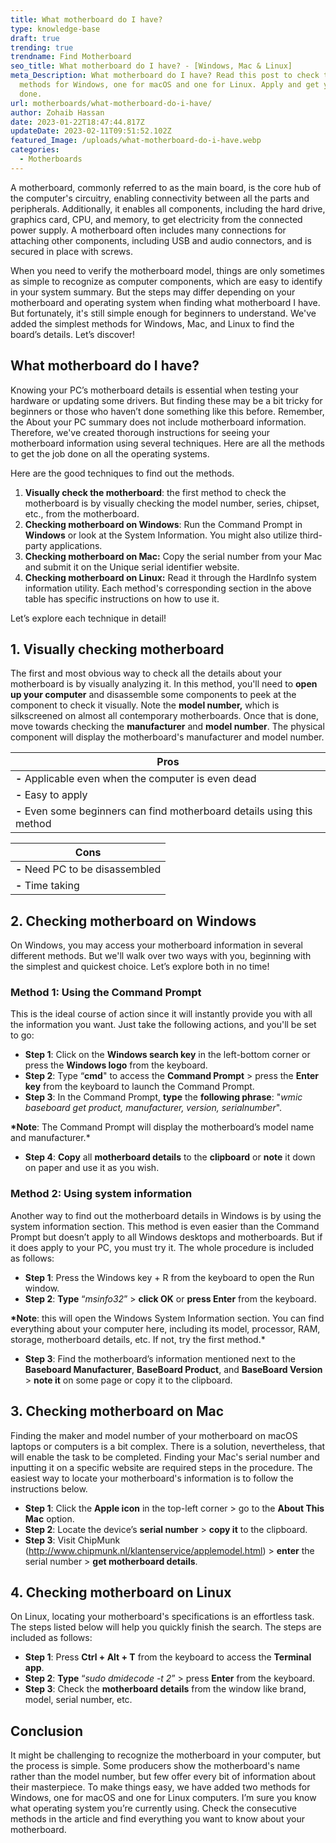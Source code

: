 ```yaml
---
title: What motherboard do I have?
type: knowledge-base
draft: true
trending: true
trendname: Find Motherboard
seo_title: What motherboard do I have? - [Windows, Mac & Linux]
meta_Description: What motherboard do I have? Read this post to check two
  methods for Windows, one for macOS and one for Linux. Apply and get your job
  done.
url: motherboards/what-motherboard-do-i-have/
author: Zohaib Hassan
date: 2023-01-22T18:47:44.817Z
updateDate: 2023-02-11T09:51:52.102Z
featured_Image: /uploads/what-motherboard-do-i-have.webp
categories:
  - Motherboards
---
```

A motherboard, commonly referred to as the main board, is the core hub of the computer's circuitry, enabling connectivity between all the parts and peripherals. Additionally, it enables all components, including the hard drive, graphics card, CPU, and memory, to get electricity from the connected power supply. A motherboard often includes many connections for attaching other components, including USB and audio connectors, and is secured in place with screws.

When you need to verify the motherboard model, things are only sometimes as simple to recognize as computer components, which are easy to identify in your system summary. But the steps may differ depending on your motherboard and operating system when finding what motherboard I have. But fortunately, it's still simple enough for beginners to understand. We've added the simplest methods for Windows, Mac, and Linux to find the board’s details. Let’s discover!

## What motherboard do I have?

Knowing your PC’s motherboard details is essential when testing your hardware or updating some drivers. But finding these may be a bit tricky for beginners or those who haven’t done something like this before. Remember, the About your PC summary does not include motherboard information. Therefore, we've created thorough instructions for seeing your motherboard information using several techniques. Here are all the methods to get the job done on all the operating systems.

Here are the good techniques to find out the methods.

1. **Visually check the motherboard**: the first method to check the motherboard is by visually checking the model number, series, chipset, etc., from the motherboard. 
2. **Checking motherboard on Windows**: Run the Command Prompt in **Windows** or look at the System Information. You might also utilize third-party applications.
3. **Checking motherboard on Mac:** Copy the serial number from your Mac and submit it on the Unique serial identifier website.
4. **Checking motherboard on Linux:** Read it through the HardInfo system information utility. Each method's corresponding section in the above table has specific instructions on how to use it.

Let’s explore each technique in detail!

## 1. Visually checking motherboard

The first and most obvious way to check all the details about your motherboard is by visually analyzing it. In this method, you'll need to **open up your computer** and disassemble some components to peek at the component to check it visually. Note the **model number,** which is silkscreened on almost all contemporary motherboards. Once that is done, move towards checking the **manufacturer** and **model number**. The physical component will display the motherboard's manufacturer and model number.

| **P﻿ros**                                                                 |
| ------------------------------------------------------------------------- |
| **\-** Applicable even when the computer is even dead                     |
| **\-** Easy to apply                                                      |
| **\-** Even some beginners can find motherboard details using this method |

| **C﻿ons**                         |
| --------------------------------- |
| **\-** Need PC to be disassembled |
| **\-** Time taking                |

## 2. Checking motherboard on Windows

On Windows, you may access your motherboard information in several different methods. But we'll walk over two ways with you, beginning with the simplest and quickest choice. Let’s explore both in no time!

### Method 1: Using the Command Prompt

This is the ideal course of action since it will instantly provide you with all the information you want. Just take the following actions, and you'll be set to go:

* **Step 1**: Click on the **Windows search key** in the left-bottom corner or press the **Windows logo** from the keyboard.
* **Step 2**: Type “**cmd**" to access the **Command Prompt** > press the **Enter key** from the keyboard to launch the Command Prompt.
* **Step 3**: In the Command Prompt, **type** the **following phrase**: "*wmic baseboard get product, manufacturer, version, serialnumber*".

**\*Note**: The Command Prompt will display the motherboard’s model name and manufacturer.*

* **Step 4**: **Copy** all **motherboard details** to the **clipboard** or **note** it down on paper and use it as you wish.

### Method 2: Using system information

Another way to find out the motherboard details in Windows is by using the system information section. This method is even easier than the Command Prompt but doesn’t apply to all Windows desktops and motherboards. But if it does apply to your PC, you must try it. The whole procedure is included as follows:

* **Step 1**: Press the Windows key + R from the keyboard to open the Run window.
* **Step 2**: **Type** “*msinfo32*” > **click OK** or **press Enter** from the keyboard.

**\*Note**: this will open the Windows System Information section. You can find everything about your computer here, including its model, processor, RAM, storage, motherboard details, etc. If not, try the first method.*

* **Step 3**: Find the motherboard’s information mentioned next to the **Baseboard Manufacturer**, **BaseBoard Product**, and **BaseBoard Version** > **note it** on some page or copy it to the clipboard.

## 3. Checking motherboard on Mac

Finding the maker and model number of your motherboard on macOS laptops or computers is a bit complex. There is a solution, nevertheless, that will enable the task to be completed. Finding your Mac's serial number and inputting it on a specific website are required steps in the procedure. The easiest way to locate your motherboard's information is to follow the instructions below.

* **Step 1**: Click the **Apple icon** in the top-left corner > go to the **About This Mac** option.
* **Step 2**: Locate the device’s **serial number** > **copy it** to the clipboard. 
* **Step 3**: Visit ChipMunk (<http://www.chipmunk.nl/klantenservice/applemodel.html>) > **enter** the serial number > **get motherboard details**.

## 4. Checking motherboard on Linux

On Linux, locating your motherboard's specifications is an effortless task. The steps listed below will help you quickly finish the search. The steps are included as follows:

* **Step 1**: Press **Ctrl + Alt + T** from the keyboard to access the **Terminal app**.
* **Step 2**: **Type** “*sudo dmidecode -t 2*” > press **Enter** from the keyboard.
* **Step 3**: Check the **motherboard details** from the window like brand, model, serial number, etc.

## Conclusion

It might be challenging to recognize the motherboard in your computer, but the process is simple. Some producers show the motherboard's name rather than the model number, but few offer every bit of information about their masterpiece. To make things easy, we have added two methods for Windows, one for macOS and one for Linux computers. I’m sure you know what operating system you’re currently using. Check the consecutive methods in the article and find everything you want to know about your motherboard.